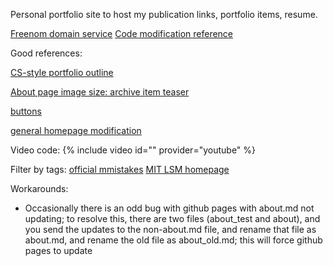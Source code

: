 Personal portfolio site to host my publication links, portfolio items, resume. 

[Freenom domain service](https://my.freenom.com/clientarea.php?managedns=siddharthadatta.ml&domainid=1071305030)
[Code modification reference](http://archive.is/3TPas)


Good references:

[CS-style portfolio outline](https://github.com/mikacuy/mikacuy.github.io/blob/master/_pages/about.html)

[About page image size: archive item teaser](https://github.com/dattasiddhartha-3/dattasiddhartha-3.github.io/blob/master/_sass/_archive.scss)

[buttons](https://mmistakes.github.io/minimal-mistakes/docs/utility-classes/)

[general homepage modification](https://mmistakes.github.io/minimal-mistakes/docs/helpers/)

Video code: {% include video id="" provider="youtube" %}

Filter by tags: [official mmistakes](https://mmistakes.github.io/minimal-mistakes/tags/) [MIT LSM homepage](https://socialmachines.org/publications)

Workarounds:

* Occasionally there is an odd bug with github pages with about.md not updating; to resolve this, there are two files (about_test and about), and you send the updates to the non-about.md file, and rename that file as about.md, and rename the old file as about_old.md; this will force github pages to update
